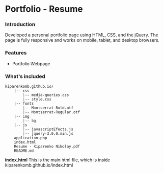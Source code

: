 # Portfolio - Resume
### Introduction
Developed a personal portfolio page using HTML, CSS, and the jQuery. The page is fully responsive and works on mobile, tablet, and desktop browsers.
### Features
* Portfolio Webpage

### What's included
```
kiparenkomb.github.io/
    |-- css
        |-- media-queries.css
        |-- style.css
    |-- fonts
        |-- Montserrat-Bold.otf
        |-- Montserrat-Regular.otf
    |-- img
        |-- bg
    |-- js
        |-- javascriptEfects.js
        |-- jquery-3.0.0.min.js
    application.php
    index.html
    Resume - Kiparenko Nikolay.pdf
    README.md
```
**index.html**
This is the main html file, which is inside kiparenkomb.github.io/index.html
